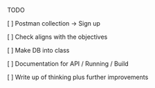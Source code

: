 TODO






[ ] Postman collection -> Sign up







[ ] Check aligns with the objectives



[ ] Make DB into class

[ ] Documentation for API / Running / Build

[ ] Write up of thinking plus further improvements







